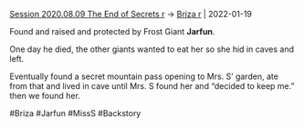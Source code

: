 ---
---

[Session 2020.08.09 The End of Secrets r](../sessions/notes_matteo_brianedit/Session%202020.08.09%20The%20End%20of%20Secrets%20r.md) -> [Briza r](TheWik-main/people/Briza%20r.md) | 2022-01-19

Found and raised and protected by Frost Giant **Jarfun**. 

One day he died, the other giants wanted to eat her so she hid in caves and left.

Eventually found a secret mountain pass opening to Mrs. S’ garden, ate from that and lived in cave until Mrs. S found her and “decided to keep me.” then we found her.

#Briza #Jarfun #MissS #Backstory